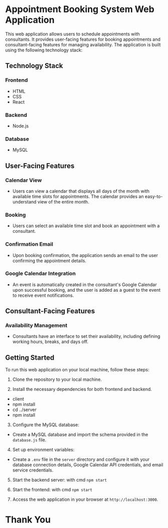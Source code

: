 # Appointment Booking System Web Application

This web application allows users to schedule appointments with consultants. It provides user-facing features for booking appointments and consultant-facing features for managing availability. The application is built using the following technology stack:

## Technology Stack

### Frontend
- HTML
- CSS
- React

### Backend
- Node.js
  
### Database
- MySQL

## User-Facing Features

### Calendar View

- Users can view a calendar that displays all days of the month with available time slots for appointments. The calendar provides an easy-to-understand view of the entire month.

### Booking

- Users can select an available time slot and book an appointment with a consultant.

### Confirmation Email

- Upon booking confirmation, the application sends an email to the user confirming the appointment details.

### Google Calendar Integration

- An event is automatically created in the consultant's Google Calendar upon successful booking, and the user is added as a guest to the event to receive event notifications.

## Consultant-Facing Features

### Availability Management

- Consultants have an interface to set their availability, including defining working hours, breaks, and days off.


## Getting Started

To run this web application on your local machine, follow these steps:

1. Clone the repository to your local machine.

2. Install the necessary dependencies for both frontend and backend.


- client
- npm install
- cd ../server
- npm install


3. Configure the MySQL database:
- Create a MySQL database and import the schema provided in the `database.js` file.

4. Set up environment variables:
- Create a `.env` file in the `server` directory and configure it with your database connection details, Google Calendar API credentials, and email service credentials.

5. Start the backend server: with cmd `npm start`

6. Start the frontend: with cmd `npm start`


7. Access the web application in your browser at `http://localhost:3000`.

# Thank You
